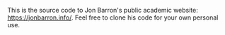 This is the source code to Jon Barron's public academic website: https://jonbarron.info/. Feel free to clone his code for your own personal use.

